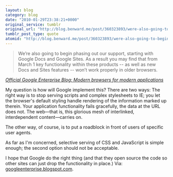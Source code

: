 ```yaml
---
layout: blog
category: blog
date: "2010-01-29T23:38:21+0000"
original_service: tumblr
original_url: "http://blog.benward.me/post/360323893/were-also-going-to-begin-phasing-out-our-support"
tumblr_post_type: quote
atomid: "http://blog.benward.me/post/360323893/were-also-going-to-begin-phasing-out-our-support"
---
```

> We’re also going to begin phasing out our support, starting with Google Docs and Google Sites. As a result you may find that from March 1 key functionality within these products -- as well as new Docs and Sites features -- won’t work properly in older browsers.

<cite><a href="http://googleenterprise.blogspot.com/2010/01/modern-browsers-for-modern-applications.html">Official Google Enterprise Blog: ​Modern browsers for modern applications</a></cite>

My question is how will Google implement this? There are two ways: The right way is to stop serving scripts and complex stylesheets to IE; you let the browser's default styling handle rendering of the information marked up therein. Your application functionality fails gracefully, the data at the URL does not. The web—that is, this glorious mesh of interlinked, interdependent content—carries on.

The other way, of course, is to put a roadblock in front of users of specific user agents.

As far as I'm concerned, selective serving of CSS and JavaScript is simple enough; the second option should not be acceptable.

I hope that Google do the right thing (and that they open source the code so other sites can just drop the functionality in place.)
Via: [googleenterprise.blogspot.com](http://googleenterprise.blogspot.com/2010/01/modern-browsers-for-modern-applications.html).